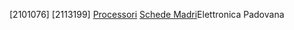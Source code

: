 [2101076]
[2113199]
[Processori](processori.md)
[Schede Madri](schede_madri.md)Elettronica Padovana
